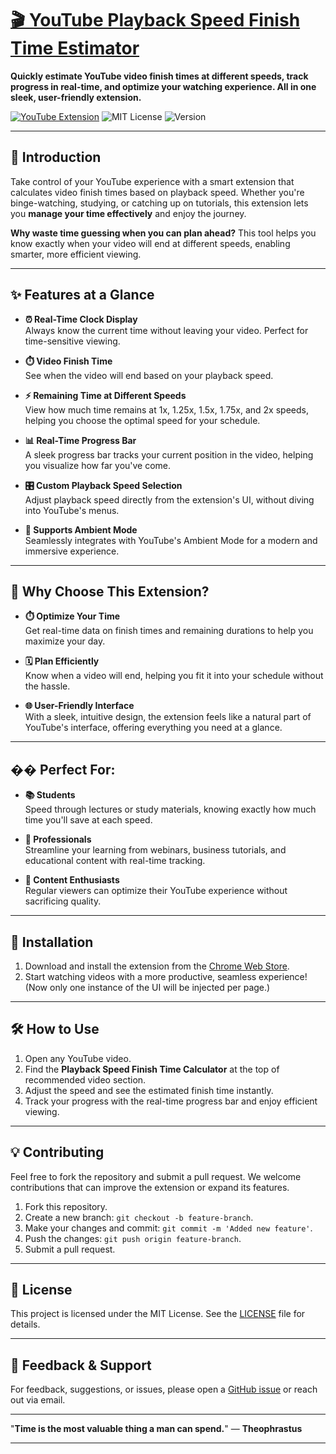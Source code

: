 # [🎬 YouTube Playback Speed Finish Time Estimator](https://chromewebstore.google.com/detail/youtube-playback-speed-fi/albpnoibahehboglkghilhljilchnfbo?authuser=0&hl=en)

**Quickly estimate YouTube video finish times at different speeds, track progress in real-time, and optimize your watching experience. All in one sleek, user-friendly extension.**

[![YouTube Extension](https://img.shields.io/badge/YouTube-Extension-red?style=flat-square)](https://chromewebstore.google.com/detail/youtube-playback-speed-fi/albpnoibahehboglkghilhljilchnfbo?authuser=0&hl=en)
![MIT License](https://img.shields.io/github/license/CPT-Dawn/EXT-Playback-Speed-Finish-Time-Calculator-for-YouTube?style=flat-square)
![Version](https://img.shields.io/badge/version-1.0.1-brightgreen?style=flat-square)

---

## 🌟 Introduction

Take control of your YouTube experience with a smart extension that calculates video finish times based on playback speed. Whether you're binge-watching, studying, or catching up on tutorials, this extension lets you **manage your time effectively** and enjoy the journey.

**Why waste time guessing when you can plan ahead?** This tool helps you know exactly when your video will end at different speeds, enabling smarter, more efficient viewing.

---

## ✨ Features at a Glance

- **⏰ Real-Time Clock Display**  
  Always know the current time without leaving your video. Perfect for time-sensitive viewing.

- **⏱️ Video Finish Time**  
  See when the video will end based on your playback speed.

- **⚡ Remaining Time at Different Speeds**  
  View how much time remains at 1x, 1.25x, 1.5x, 1.75x, and 2x speeds, helping you choose the optimal speed for your schedule.

- **📊 Real-Time Progress Bar**  
  A sleek progress bar tracks your current position in the video, helping you visualize how far you've come.

- **🎛️ Custom Playback Speed Selection**  
  Adjust playback speed directly from the extension's UI, without diving into YouTube's menus.

- **🎨 Supports Ambient Mode**  
  Seamlessly integrates with YouTube's Ambient Mode for a modern and immersive experience.

---

## 🎯 Why Choose This Extension?

- **⏱️ Optimize Your Time**  
  Get real-time data on finish times and remaining durations to help you maximize your day.

- **🗓️ Plan Efficiently**  
  Know when a video will end, helping you fit it into your schedule without the hassle.

- **🌐 User-Friendly Interface**  
  With a sleek, intuitive design, the extension feels like a natural part of YouTube's interface, offering everything you need at a glance.

---

## �� Perfect For:

- **📚 Students**  
  Speed through lectures or study materials, knowing exactly how much time you'll save at each speed.

- **💼 Professionals**  
  Streamline your learning from webinars, business tutorials, and educational content with real-time tracking.

- **🎥 Content Enthusiasts**  
  Regular viewers can optimize their YouTube experience without sacrificing quality.

---

## 🚀 Installation

1. Download and install the extension from the [Chrome Web Store](https://chromewebstore.google.com/detail/youtube-playback-speed-fi/albpnoibahehboglkghilhljilchnfbo?authuser=0&hl=en).
2. Start watching videos with a more productive, seamless experience! (Now only one instance of the UI will be injected per page.)

---

## 🛠️ How to Use

1. Open any YouTube video.
2. Find the **Playback Speed Finish Time Calculator** at the top of recommended video section.
3. Adjust the speed and see the estimated finish time instantly.
4. Track your progress with the real-time progress bar and enjoy efficient viewing.

---

## 💡 Contributing

Feel free to fork the repository and submit a pull request. We welcome contributions that can improve the extension or expand its features.

1. Fork this repository.
2. Create a new branch: `git checkout -b feature-branch`.
3. Make your changes and commit: `git commit -m 'Added new feature'`.
4. Push the changes: `git push origin feature-branch`.
5. Submit a pull request.

---

## 📝 License

This project is licensed under the MIT License. See the [LICENSE](LICENSE) file for details.

---

## 💬 Feedback & Support

For feedback, suggestions, or issues, please open a [GitHub issue](https://github.com/CPT-Dawn/EXT-Playback-Speed-Finish-Time-Calculator-for-YouTube/issues) or reach out via email.

---

"**Time is the most valuable thing a man can spend.**" — **Theophrastus**

---
